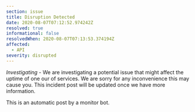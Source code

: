 ```yaml
---
section: issue
title: Disruption Detected
date: 2020-08-07T07:12:52.974242Z
resolved: true
informational: false
resolvedWhen: 2020-08-07T07:13:53.374194Z
affected:
  - API
severity: disrupted
---
```

*Investigating* - We are investigating a potential issue that might affect the uptime of one our of services. We are sorry for any inconvenience this may cause you. This incident post will be updated once we have more information.

This is an automatic post by a monitor bot.
        